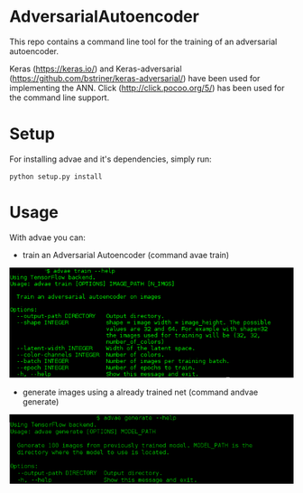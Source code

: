 # AdversarialAutoencoder

This repo contains a command line tool for the training of an adversarial autoencoder.

Keras (https://keras.io/) and Keras-adversarial (https://github.com/bstriner/keras-adversarial/) have been used for implementing the ANN.
Click (http://click.pocoo.org/5/) has been used for the command line support.

# Setup

For installing advae and it's dependencies, simply run:
```
python setup.py install
```

# Usage

With advae you can:
- train an Adversarial Autoencoder (command avae train)

![alt text](https://raw.githubusercontent.com/sb1705/AdversarialAutoencoder/new_master/advae_train.png)

- generate images using a already trained net (command andvae generate)

![alt text](https://raw.githubusercontent.com/sb1705/AdversarialAutoencoder/new_master/generate_help.png)
